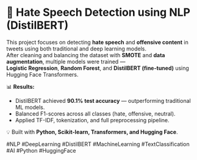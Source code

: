 # 🧠 Hate Speech Detection using NLP (DistilBERT)

This project focuses on detecting **hate speech** and **offensive content** in tweets using both traditional and deep learning models.  
After cleaning and balancing the dataset with **SMOTE** and **data augmentation**, multiple models were trained —  
**Logistic Regression**, **Random Forest**, and **DistilBERT (fine-tuned)** using Hugging Face Transformers.

📊 **Results:**  
- DistilBERT achieved **90.1% test accuracy** — outperforming traditional ML models.  
- Balanced F1-scores across all classes (hate, offensive, neutral).  
- Applied TF-IDF, tokenization, and full preprocessing pipeline.

💡 Built with **Python, Scikit-learn, Transformers, and Hugging Face**.

#NLP #DeepLearning #DistilBERT #MachineLearning #TextClassification #AI #Python #HuggingFace
